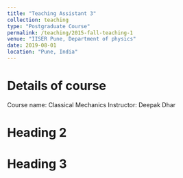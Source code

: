 ```yaml
---
title: "Teaching Assistant 3"
collection: teaching
type: "Postgraduate Course"
permalink: /teaching/2015-fall-teaching-1
venue: "IISER Pune, Department of physics"
date: 2019-08-01
location: "Pune, India"
---
```


Details of course
======
Course name: Classical Mechanics
Instructor: Deepak Dhar

Heading 2
======

Heading 3
======
